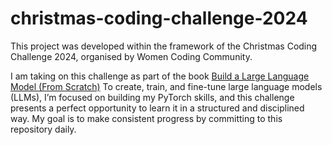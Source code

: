 # christmas-coding-challenge-2024
This project was developed within the framework of the Christmas Coding Challenge 2024, organised by Women Coding Community.

I am taking on this challenge as part of the book [Build a Large Language
Model (From Scratch)](https://www.manning.com/books/build-a-large-language-model-from-scratch) 
To create, train, and fine-tune large language models (LLMs), I’m focused 
on building my PyTorch skills, and this challenge presents a perfect 
opportunity to learn it in a structured and disciplined way. My goal is to 
make consistent progress by committing to this repository daily.